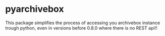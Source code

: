 # pyarchivebox
This package simplifies the process of accessing you archivebox instance trough python, even in versions before 0.8.0 where there is no REST api!!